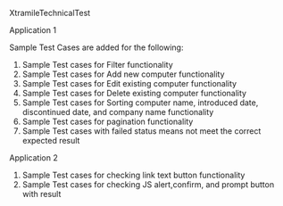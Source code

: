 XtramileTechnicalTest

Application 1

Sample Test Cases are added for the following:

1. Sample Test cases for Filter functionality
2. Sample Test cases for Add new computer functionality
3. Sample Test cases for Edit existing computer functionality
4. Sample Test cases for Delete existing computer functionality
5. Sample Test cases for Sorting computer name, introduced date, discontinued date, and company name functionality
6. Sample Test cases for pagination functionality
7. Sample Test cases with failed status means not meet the correct expected result

Application 2
1. Sample Test cases for checking link text button functionality
2. Sample Test cases for checking JS alert,confirm, and prompt button with result 
